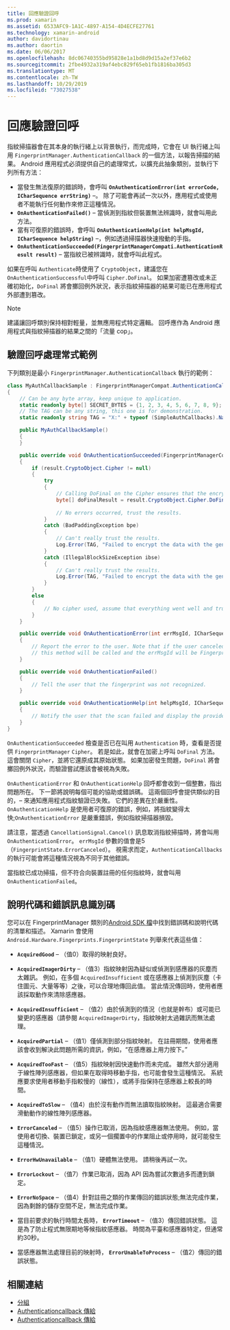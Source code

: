 ```yaml
---
title: 回應驗證回呼
ms.prod: xamarin
ms.assetid: 6533AFC9-1A1C-4897-A154-4D4ECFE27761
ms.technology: xamarin-android
author: davidortinau
ms.author: daortin
ms.date: 06/06/2017
ms.openlocfilehash: 8dc06740355bd95828e1a1bd8d9d15a2ef37e6b2
ms.sourcegitcommit: 2fbe4932a319af4ebc829f65eb1fb1816ba305d3
ms.translationtype: MT
ms.contentlocale: zh-TW
ms.lasthandoff: 10/29/2019
ms.locfileid: "73027538"
---
```

# <a name="responding-to-authentication-callbacks"></a>回應驗證回呼

指紋掃描器會在其本身的執行緒上以背景執行，而完成時，它會在 UI 執行緒上叫用 `FingerprintManager.AuthenticationCallback` 的一個方法，以報告掃描的結果。 Android 應用程式必須提供自己的處理常式，以擴充此抽象類別，並執行下列所有方法：

- 當發生無法復原的錯誤時，會呼叫 **`OnAuthenticationError(int errorCode, ICharSequence errString)`** &ndash;。 除了可能會再試一次以外，應用程式或使用者不能執行任何動作來修正這種情況。
- **`OnAuthenticationFailed()`** &ndash; 當偵測到指紋但裝置無法辨識時，就會叫用此方法。
- 當有可復原的錯誤時，會呼叫 **`OnAuthenticationHelp(int helpMsgId, ICharSequence helpString)`** &ndash;，例如透過掃描器快速撥動的手指。
- **`OnAuthenticationSucceeded(FingerprintManagerCompati.AuthenticationResult result)`** &ndash; 當指紋已被辨識時，就會呼叫此程式。

如果在呼叫 `Authenticate`時使用了 `CryptoObject`，建議您在 `OnAuthenticationSuccessful`中呼叫 `Cipher.DoFinal`。
如果加密遭篡改或未正確初始化，`DoFinal` 將會擲回例外狀況，表示指紋掃描器的結果可能已在應用程式外部遭到篡改。

> [!NOTE]
> 建議讓回呼類別保持相對輕量，並無應用程式特定邏輯。 回呼應作為 Android 應用程式與指紋掃描器的結果之間的「流量 cop」。

## <a name="a-sample-authentication-callback-handler"></a>驗證回呼處理常式範例

下列類別是最小 `FingerprintManager.AuthenticationCallback` 執行的範例： 

```csharp
class MyAuthCallbackSample : FingerprintManagerCompat.AuthenticationCallback
{
    // Can be any byte array, keep unique to application.
    static readonly byte[] SECRET_BYTES = {1, 2, 3, 4, 5, 6, 7, 8, 9};
    // The TAG can be any string, this one is for demonstration.
    static readonly string TAG = "X:" + typeof (SimpleAuthCallbacks).Name;

    public MyAuthCallbackSample()
    {
    }

    public override void OnAuthenticationSucceeded(FingerprintManagerCompat.AuthenticationResult result)
    {
        if (result.CryptoObject.Cipher != null) 
        {
            try
            {
                // Calling DoFinal on the Cipher ensures that the encryption worked.
                byte[] doFinalResult = result.CryptoObject.Cipher.DoFinal(SECRET_BYTES);
    
                // No errors occurred, trust the results.              
            }
            catch (BadPaddingException bpe)
            {
                // Can't really trust the results.
                Log.Error(TAG, "Failed to encrypt the data with the generated key." + bpe);
            }
            catch (IllegalBlockSizeException ibse)
            {
                // Can't really trust the results.
                Log.Error(TAG, "Failed to encrypt the data with the generated key." + ibse);
            }
        }
        else
        {
            // No cipher used, assume that everything went well and trust the results.
        }
    }

    public override void OnAuthenticationError(int errMsgId, ICharSequence errString)
    {
        // Report the error to the user. Note that if the user canceled the scan,
        // this method will be called and the errMsgId will be FingerprintState.ErrorCanceled.
    }

    public override void OnAuthenticationFailed()
    {
        // Tell the user that the fingerprint was not recognized.
    }

    public override void OnAuthenticationHelp(int helpMsgId, ICharSequence helpString)
    {
        // Notify the user that the scan failed and display the provided hint.
    }
}
```

`OnAuthenticationSucceeded` 檢查是否已在叫用 `Authentication` 時，查看是否提供 `FingerprintManager` `Cipher`。 若是如此，就會在加密上呼叫 `DoFinal` 方法。 這會關閉 `Cipher`，並將它還原成其原始狀態。 如果加密發生問題，`DoFinal` 將會擲回例外狀況，而驗證嘗試應該會被視為失敗。

`OnAuthenticationError` 和 `OnAuthenticationHelp` 回呼都會收到一個整數，指出問題所在。 下一節將說明每個可能的協助或錯誤碼。 這兩個回呼會提供類似的目的，&ndash; 來通知應用程式指紋驗證已失敗。 它們的差異在於嚴重性。 `OnAuthenticationHelp` 是使用者可復原的錯誤，例如，將指紋變得太快;`OnAuthenticationError` 是嚴重錯誤，例如指紋掃描器損毀。

請注意，當透過 `CancellationSignal.Cancel()` 訊息取消指紋掃描時，將會叫用 `OnAuthenticationError`。 `errMsgId` 參數的值會是5（`FingerprintState.ErrorCanceled`）。 視需求而定，`AuthenticationCallbacks` 的執行可能會將這種情況視為不同于其他錯誤。 

當指紋已成功掃描，但不符合向裝置註冊的任何指紋時，就會叫用 `OnAuthenticationFailed`。 

## <a name="help-codes-and-error-message-ids"></a>說明代碼和錯誤訊息識別碼 

您可以在 FingerprintManager 類別的[Android SDK 檔](https://developer.android.com/reference/android/hardware/fingerprint/FingerprintManager.html#FINGERPRINT_ACQUIRED_GOOD)中找到錯誤碼和說明代碼的清單和描述。 Xamarin 會使用 `Android.Hardware.Fingerprints.FingerprintState` 列舉來代表這些值：

- **`AcquiredGood`** &ndash; （值0）取得的映射良好。

- **`AcquiredImagerDirty`** &ndash; （值3）指紋映射因為疑似或偵測到感應器的灰塵而太雜訊。 例如，在多個 `AcquiredInsufficient` 或在感應器上偵測到灰塵（卡住圖元、大量等等）之後，可以合理地傳回此值。 當此情況傳回時，使用者應該採取動作來清除感應器。

- **`AcquiredInsufficient`** &ndash; （值2）由於偵測到的情況（也就是幹布）或可能已變更的感應器（請參閱 `AcquiredImagerDirty`，指紋映射太過雜訊而無法處理。

- **`AcquiredPartial`** &ndash; （值1）僅偵測到部分指紋映射。 在註冊期間，使用者應該會收到解決此問題所需的資訊，例如，&ldquo;在感應器上用力按下。&rdquo;

- **`AcquiredTooFast`** &ndash; （值5）指紋映射因快速動作而未完成。 雖然大部分適用于線性陣列感應器，但如果在取得時移動手指，也可能會發生這種情況。 系統應要求使用者移動手指較慢的（線性），或將手指保持在感應器上較長的時間。

- **`AcquiredToSlow`** &ndash; （值4）由於沒有動作而無法讀取指紋映射。 這最適合需要滑動動作的線性陣列感應器。

- **`ErrorCanceled`** &ndash; （值5）操作已取消，因為指紋感應器無法使用。 例如，當使用者切換、裝置已鎖定，或另一個擱置中的作業阻止或停用時，就可能發生這種情況。

- **`ErrorHwUnavailable`** &ndash; （值1）硬體無法使用。 請稍後再試一次。

- **`ErrorLockout`** &ndash; （值7）作業已取消，因為 API 因為嘗試次數過多而遭到鎖定。

- **`ErrorNoSpace`** &ndash; （值4）針對註冊之類的作業傳回的錯誤狀態;無法完成作業，因為剩餘的儲存空間不足，無法完成作業。

- 當目前要求的執行時間太長時， **`ErrorTimeout`** &ndash; （值3）傳回錯誤狀態。 這是為了防止程式無限期地等候指紋感應器。 時間為平臺和感應器特定，但通常約30秒。

- 當感應器無法處理目前的映射時， **`ErrorUnableToProcess`** &ndash; （值2）傳回的錯誤狀態。

## <a name="related-links"></a>相關連結

- [分組](https://docs.oracle.com/javase/7/docs/api/javax/crypto/Cipher.html)
- [Authenticationcallback 傳給](https://developer.android.com/reference/android/hardware/fingerprint/FingerprintManager.AuthenticationCallback.html)
- [Authenticationcallback 傳給](https://developer.android.com/reference/android/support/v4/hardware/fingerprint/FingerprintManagerCompat.AuthenticationCallback.html)
